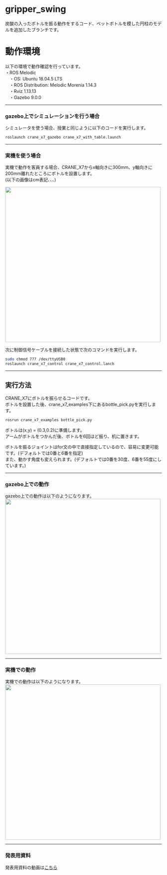 # gripper_swing  
  
炭酸の入ったボトルを振る動作をするコード、ペットボトルを模した円柱のモデルを追加したブランチです。  
  


#  動作環境 
  
以下の環境で動作確認を行っています。  
・ROS Melodic  
　・OS: Ubuntu 18.04.5 LTS  
　・ROS Distribution: Melodic Morenia 1.14.3  
　・Rviz 1.13.13  
　・Gazebo 9.0.0  
   
 ---
 
 
  
###  gazebo上でシミュレーションを行う場合
  
シミュレータを使う場合、授業と同じように以下のコードを実行します。  

```sh
roslaunch crane_x7_gazebo crane_x7_with_table.launch
```  
---

###  実機を使う場合  
  
 実機で動作を客員する場合、CRANE_X7からx軸向きに300mm、y軸向きに200mm離れたところにボトルを設置します。  
 (以下の画像はcm表記、、、)  
  
<img src=https://github.com/robotcreating2020-1/images/blob/master/IMG_0452.jpg width=500px />
  
 次に制御信号ケーブルを接続した状態で次のコマンドを実行します。  
 ```sh
 sudo chmod 777 /dev/ttyUSB0  
 roslaunch crane_x7_control crane_x7_control.lanch  
 ```

---

   
## 実行方法  
  
CRANE_X7にボトルを振らせるコードです。  
ボトルを設置した後、crane_x7_examples下にあるbottle_pick.pyを実行します。  
  
```sh
rosrun crane_x7_examples bottle_pick.py 
```  
  
ボトルは(x,y) = (0.3,0.2)に準備します。  
アームがボトルをつかんだ後、ボトルを6回ほど振り、机に置きます。  
  
ボトルを振るジョイントはfor文の中で直接指定しているので、容易に変更可能です。(デフォルトでは0番と6番を指定)  
また、動かす角度も変えられます。(デフォルトでは0番を30度、6番を55度にしています。)  
  
---
  
### gazebo上での動作  
  
gazebo上での動作は以下のようになります。  
<img src=https://github.com/robotcreating2020-1/images/blob/master/simplescreenrecorder-2020-11-02_21.42.24.gif width=500px />  
  
---
  
### 実機での動作  
  
実機での動作は以下のようになります。  
<img src=https://github.com/robotcreating2020-1/images/blob/master/State_of_Execution.gif width=500px /> 

---
  
### 発表用資料  
  
発表用資料の動画は[こちら](https://www.youtube.com/watch?v=UCG6y8AXv9U)
